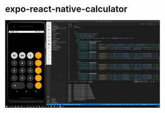 # expo-react-native-calculator

<center style="text-align:center"> <img src="https://github.com/yusufayhan0/expo-react-native-calculator/blob/main/gfff.gif" /></center> 
